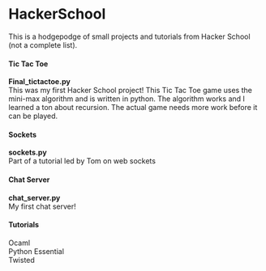 HackerSchool
============
This is a hodgepodge of small projects and tutorials from Hacker School (not a complete list).

<h4>Tic Tac Toe</h4>
<strong>Final_tictactoe.py</strong><br/>
This was my first Hacker School project! This Tic Tac Toe game uses the mini-max algorithm and is written in python.
The algorithm works and I learned a ton about recursion. The actual game needs more work before it can be played.

<h4>Sockets</h4>
<strong>sockets.py</strong><br/>
Part of a tutorial led by Tom on web sockets

<h4>Chat Server</h4>
<strong>chat_server.py</strong><br/>
My first chat server!

<h4>Tutorials</h4>
Ocaml<br/>
Python Essential<br/>
Twisted<br/>
